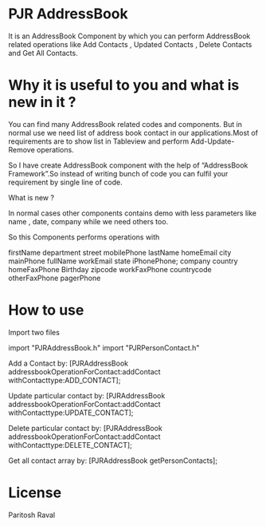 PJR AddressBook
=====================

It is an AddressBook Component by which you can perform AddressBook related operations like Add Contacts , Updated Contacts , Delete Contacts and Get All Contacts.

Why it is useful to you and what is new in it ?
===============================================================

You can find many AddressBook related codes and components. But in normal use we need list of address book contact in our applications.Most of requirements are to show list in Tableview and perform Add-Update-Remove operations.

So I have create AddressBook component with the help of “AddressBook Framework”.So instead of writing bunch of code you can fulfil your requirement by single line of code.


What is new ?

In normal cases other components contains demo with less parameters like name , date, company while we need others too.

So this Components performs operations with

firstName       department              street				mobilePhone
lastName	homeEmail		city				mainPhone
fullName	workEmail		state				iPhonePhone;
company					country				homeFaxPhone
Birthday				zipcode				workFaxPhone
					countrycode			otherFaxPhone
									pagerPhone

How to use
=====================

Import two files

import "PJRAddressBook.h"
import "PJRPersonContact.h"


Add a Contact by: [PJRAddressBook addressbookOperationForContact:addContact withContacttype:ADD_CONTACT];

Update particular contact by: [PJRAddressBook addressbookOperationForContact:addContact withContacttype:UPDATE_CONTACT];

Delete particular contact by: [PJRAddressBook addressbookOperationForContact:addContact withContacttype:DELETE_CONTACT];

Get all contact array by: [PJRAddressBook getPersonContacts];


     
    
    
License
=====================
Paritosh Raval


